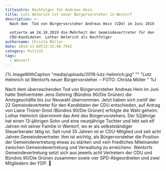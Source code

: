```yaml
---
titleintro: Nachfolger für Andreas Hein
title: Lutz Helmrich ist neuer Bürgervorsteher in Wentorf
description: >-
  Nach dem  Tod von Bürgervorsteher Andreas Hein (CDU) im Juni 2019

  votierte am 24.10.2019 die Mehrheit der Gemeindevertreter für den
  CDU-Kandidaten  Lothar Helmrich als Nachfolger
authorname: Christa Möller
date: 2019-11-04T13:35:48.794Z
category: Politik
tags:
  - Wentorf
---
```

{% imageWithCaption "media/uploads/2019-lutz-helmrich.jpg" "" "Lutz Helmrich ist Wentorfs neuer Bürgervorsteher. – FOTO: Christa Möller   " %}

Nach dem überraschenden Tod von Bürgervorsteher Andreas Hein im Juni hatte Stellvertreter Jens Gehring (Bündnis 90/Die Grünen) die Amtsgeschäfte bis zur Neuwahl übernommen. Jetzt haben sich zwölf der 22 Gemeindevertreter für den Kandidaten der CDU entschieden, auf Antrag von Liane Thürer-Smid (Bündnis 90/Die Grünen) erfolgte die Wahl geheim: Lothar Helmrich übernimmt das Amt des Bürgervorstehers. 
Der 52jährige hat einen 13-jährigen Sohn und eine neunjährige Tochter und lebt seit elf Jahren mit seiner Familie in Wentorf, wo er als selbstständiger Steuerberater tätig ist. Seit rund 35 Jahren ist er CDU-Mitglied und seit acht Jahren Gemeindevertreter. Ihm ist wichtig, als Bürgervorsteher die Position der Gemeindevertretung etwas zu stärken und »ein friedliches Miteinander zwischen Gemeindevertretung und Verwaltung zu erreichen«.
Wentorfs Gemeindevertretung setzt sich aus jeweils acht Vertretern der CDU und Bündnis 90/Die Grünen zusammen sowie vier SPD-Abgeordneten und zwei Mitgliedern der FDP.

